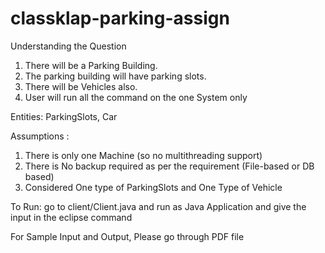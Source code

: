 # classklap-parking-assign

Understanding the Question

1. There will be a Parking Building.
2. The parking building will have parking slots.
3. There will be Vehicles also.
4. User will run all the command on the one System only

Entities: ParkingSlots, Car

Assumptions :
1. There is only one Machine (so no multithreading support)
2. There is No backup required as per the requirement (File-based or DB based)
3. Considered One type of ParkingSlots and One Type of Vehicle


To Run: go to client/Client.java and run as Java Application and give the input in the eclipse command

For Sample Input and Output, Please go through PDF file